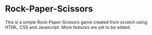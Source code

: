 # Rock-Paper-Scissors
This is a simple Rock-Paper-Scissors game created from scratch using HTML, CSS and Javascript.
More features are yet to be added.
